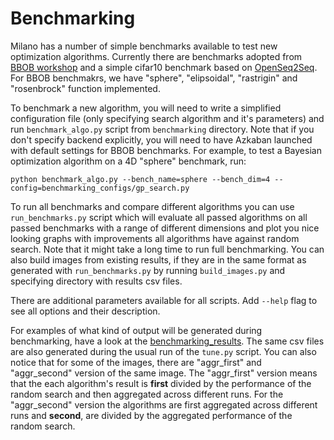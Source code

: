 # Benchmarking

Milano has a number of simple benchmarks available to test new optimization
algorithms. Currently there are benchmarks adopted from
[BBOB workshop](https://numbbo.github.io/workshops/BBOB-2017/index.html) and
a simple cifar10 benchmark based on
[OpenSeq2Seq](https://github.com/NVIDIA/OpenSeq2Seq).
For BBOB benchmakrs, we have "sphere", "elipsoidal", "rastrigin" and
"rosenbrock" function implemented.

To benchmark a new algorithm, you will need to write a simplified
configuration file (only specifying search algorithm and it's parameters) and
run `benchmark_algo.py` script from `benchmarking` directory. Note that if you
don't specify backend explicitly, you will need to have Azkaban launched with
default settings for BBOB benchmarks. For example, to test a Bayesian optimization
algorithm on a 4D "sphere" benchmark, run:

```
python benchmark_algo.py --bench_name=sphere --bench_dim=4 --config=benchmarking_configs/gp_search.py
```

To run all benchmarks and compare different algorithms you can use
`run_benchmarks.py` script which will evaluate all passed algorithms on all
passed benchmarks with a range of different dimensions and plot you nice
looking graphs with improvements all algorithms have against random search.
Note that it might take a long time to run full benchmarking. You can also
build images from existing results, if they are in the same format as generated
with `run_benchmarks.py` by running `build_images.py` and specifying directory
with results csv files.

There are additional parameters available for all scripts. Add `--help` flag
to see all options and their description.

For examples of what kind of output will be generated during benchmarking, have
a look at the [benchmarking_results](https://gitlab-dl.nvidia.com/dl-algo/Milano/tree/master/benchmarking/benchmarking_results). 
The same csv files are also generated during the usual run of the `tune.py` script.
You can also notice that for some of the images, there are 
"aggr_first" and "aggr_second" version of the same image. The "aggr_first" version
means that the each algorithm's result is **first** divided by the performance of
the random search and then aggregated across different runs. For the "aggr_second"
version the algorithms are first aggregated across different runs and **second**,
are divided by the aggregated performance of the random search.